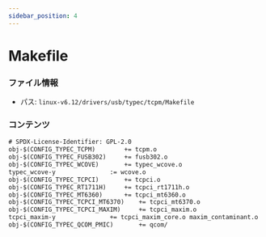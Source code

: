 ```yaml
---
sidebar_position: 4
---
```

# Makefile

### ファイル情報

- パス: `linux-v6.12/drivers/usb/typec/tcpm/Makefile`

### コンテンツ

```txt
# SPDX-License-Identifier: GPL-2.0
obj-$(CONFIG_TYPEC_TCPM)		+= tcpm.o
obj-$(CONFIG_TYPEC_FUSB302)		+= fusb302.o
obj-$(CONFIG_TYPEC_WCOVE)		+= typec_wcove.o
typec_wcove-y				:= wcove.o
obj-$(CONFIG_TYPEC_TCPCI)		+= tcpci.o
obj-$(CONFIG_TYPEC_RT1711H)		+= tcpci_rt1711h.o
obj-$(CONFIG_TYPEC_MT6360)		+= tcpci_mt6360.o
obj-$(CONFIG_TYPEC_TCPCI_MT6370)	+= tcpci_mt6370.o
obj-$(CONFIG_TYPEC_TCPCI_MAXIM)		+= tcpci_maxim.o
tcpci_maxim-y				+= tcpci_maxim_core.o maxim_contaminant.o
obj-$(CONFIG_TYPEC_QCOM_PMIC)		+= qcom/

```
